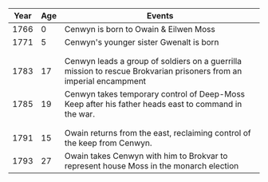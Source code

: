 | Year | Age | Events |
| ---- | ---- | ---- |
| 1766 | 0 | Cenwyn is born to Owain & Eilwen Moss |
| 1771 | 5 | Cenwyn's younger sister Gwenalt is born |
|  |  |  |
|  |  |  |
| 1783 | 17 | Cenwyn leads a group of soldiers on a guerrilla mission to rescue Brokvarian prisoners from an imperial encampment |
| 1785 | 19 | Cenwyn takes temporary control of Deep-Moss Keep after his father heads east to command in the war. |
|  |  |  |
|  |  |  |
| 1791 | 15 | Owain returns from the east, reclaiming control of the keep from Cenwyn. |
| 1793 | 27 | Owain takes Cenwyn with him to Brokvar to represent house Moss in the monarch election |

